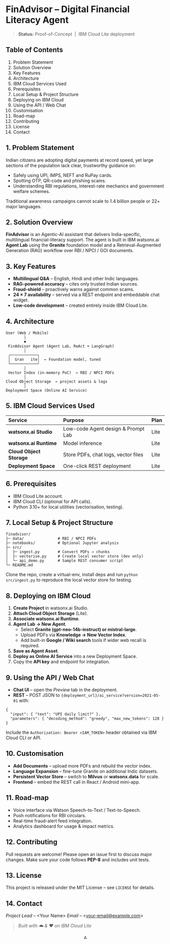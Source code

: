 # FinAdvisor – Digital Financial Literacy Agent

> **Status:** Proof-of-Concept  |  IBM Cloud Lite deployment

## Table of Contents

1. Problem Statement
2. Solution Overview
3. Key Features
4. Architecture
5. IBM Cloud Services Used
6. Prerequisites
7. Local Setup \& Project Structure
8. Deploying on IBM Cloud
9. Using the API / Web Chat
10. Customisation
11. Road-map
12. Contributing
13. License
14. Contact

## 1. Problem Statement

Indian citizens are adopting digital payments at record speed, yet large sections of the population lack clear, trustworthy guidance on:

* Safely using UPI, IMPS, NEFT and RuPay cards.
* Spotting OTP, QR-code and phishing scams.
* Understanding RBI regulations, interest-rate mechanics and government welfare schemes.

Traditional awareness campaigns cannot scale to 1.4 billion people or 22+ major languages.

## 2. Solution Overview

**FinAdvisor** is an Agentic-AI assistant that delivers India-specific, multilingual financial-literacy support.
The agent is built in IBM watsonx.ai **Agent Lab** using the **Granite** foundation model and a Retrieval-Augmented Generation (RAG) workflow over RBI / NPCI / GOI documents.

## 3. Key Features

* **Multilingual Q\&A** – English, Hindi and other Indic languages.
* **RAG-powered accuracy** – cites only trusted Indian sources.
* **Fraud-shield** – proactively warns against common scams.
* **24 × 7 availability** – served via a REST endpoint and embeddable chat widget.
* **Low-code development** – created entirely inside IBM Cloud Lite.


## 4. Architecture

```text
User (Web / Mobile)
        │
        ▼
 FinAdvisor Agent (Agent Lab, ReAct + LangGraph)
        │
 ┌────────────┐
 │  Gran   ite│  ← Foundation model, tuned
 └────────────┘
        │
 Vector Index (in-memory PoC)  ← RBI / NPCI PDFs
        │
Cloud Object Storage  ← project assets & logs
        │
Deployment Space (Online AI Service)
```


## 5. IBM Cloud Services Used

| Service | Purpose | Plan |
| :-- | :-- | :-- |
| **watsonx.ai Studio** | Low-code Agent design \& Prompt Lab | Lite |
| **watsonx.ai Runtime** | Model inference | Lite |
| **Cloud Object Storage** | Store PDFs, chat logs, vector files | Lite |
| **Deployment Space** | One-click REST deployment | Lite |

## 6. Prerequisites

* IBM Cloud Lite account.
* IBM Cloud CLI (optional for API calls).
* Python 3.10+ for local utilities (vectorisation, testing).


## 7. Local Setup \& Project Structure

```text
finadvisor/
├─ data/               # RBI / NPCI PDFs
├─ notebooks/          # Optional Jupyter analysis
├─ src/
│  ├─ ingest.py        # Convert PDFs → chunks
│  ├─ vectorise.py     # Create local vector store (dev only)
│  └─ api_demo.py      # Sample REST consumer script
└─ README.md
```

Clone the repo, create a virtual-env, install deps and run `python src/ingest.py` to reproduce the local vector store for testing.

## 8. Deploying on IBM Cloud

1. **Create Project** in watsonx.ai Studio.
2. **Attach Cloud Object Storage** (Lite).
3. **Associate watsonx.ai Runtime**.
4. **Agent Lab → New Agent**.
    * Select **Granite (gpt-neo-14b-instruct) or mistral-large**.
    * Upload PDFs via **Knowledge → New Vector Index**.
    * Add built-in **Google / Wiki search** tools if wider web recall is required.
5. **Save as Agent Asset**.
6. **Deploy as Online AI Service** into a new Deployment Space.
7. Copy the **API key** and endpoint for integration.

## 9. Using the API / Web Chat

* **Chat UI** – open the *Preview* tab in the deployment.
* **REST** – POST JSON to `{deployment_url}/ai_service?version=2021-05-01` with:

```jsonc
{
  "input": { "text": "UPI daily limit?" },
  "parameters": { "decoding_method": "greedy", "max_new_tokens": 128 }
}
```

Include the `Authorization: Bearer <IAM_TOKEN>` header obtained via IBM Cloud CLI or API.

## 10. Customisation

* **Add Documents** – upload more PDFs and rebuild the vector index.
* **Language Expansion** – fine-tune Granite on additional Indic datasets.
* **Persistent Vector Store** – switch to **Milvus** or **watsonx.data** for scale.
* **Frontend** – embed the REST call in React / Android mini-app.


## 11. Road-map

* Voice interface via Watson Speech-to-Text / Text-to-Speech.
* Push notifications for RBI circulars.
* Real-time fraud-alert feed integration.
* Analytics dashboard for usage \& impact metrics.


## 12. Contributing

Pull requests are welcome! Please open an issue first to discuss major changes.
Make sure your code follows **PEP-8** and includes unit tests.

## 13. License

This project is released under the MIT License – see `LICENSE` for details.

## 14. Contact

*Project Lead* – \<Your Name\>
*Email* – \<your-email@example.com\>

> *Built with ☁️ \& ♥ on IBM Cloud Lite*

<div style="text-align: center">⁂</div>

[^1]: SB4Academia_Problem-Statements_2025-1.pdf

[^2]: Agentic-AI-on-IBM-Cloud-2.pdf

[^3]: Project-template-for-AI-Agent-case-study.pptx



